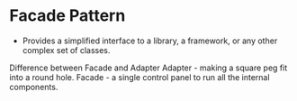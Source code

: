 ﻿# Facade Pattern
* Provides a simplified interface to a library, a framework, or any other complex set of classes.

Difference between Facade and Adapter
Adapter - making a square peg fit into a round hole.
Facade - a single control panel to run all the internal components.